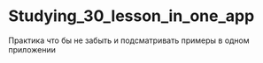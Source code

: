# Studying_30_lesson_in_one_app
Практика что бы не забыть и подсматривать примеры в одном приложении
